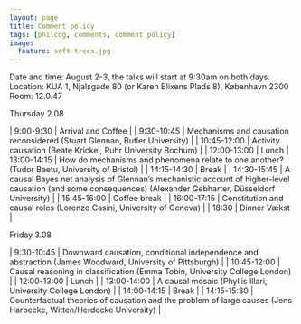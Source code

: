 ```yaml
---
layout: page
title: Comment policy
tags: [philcog, comments, comment policy]
image:
  feature: soft-trees.jpg
---
```


<style>
th, td {
    padding: 10px;
    text-align: left;
}
</style>

Date and time: August 2-3, the talks will start at 9:30am on both days.
Location: KUA 1, Njalsgade 80 (or Karen Blixens Plads 8), København 2300
Room: 12.0.47


Thursday 2.08

| 9:00-9:30  | Arrival and Coffee |
| 9:30-10:45 | Mechanisms and causation reconsidered (Stuart Glennan, Butler University) |
| 10:45-12:00 | Activity causation (Beate Krickel, Ruhr University Bochum) |
| 12:00-13:00 | Lunch
| 13:00-14:15 | How do mechanisms and phenomena relate to one another? (Tudor Baetu, University of Bristol) |
| 14:15-14:30 | Break |
| 14:30-15:45 | A causal Bayes net analysis of Glennan’s mechanistic account of higher-level causation (and some consequences) (Alexander Gebharter, Düsseldorf University) |
| 15:45-16:00 | Coffee break |
| 16:00-17:15 | Constitution and causal roles (Lorenzo Casini, University of Geneva) |
| 18:30 | Dinner Vækst |

Friday 3.08

| 9:30-10:45 | Downward causation, conditional independence and abstraction (James Woodward, University of Pittsburgh) |
| 10:45-12:00 | Causal reasoning in classification (Emma Tobin, University College London) |
| 12:00-13:00 | Lunch |
| 13:00-14:00 | A causal mosaic (Phyllis Illari, University College London) |
| 14:00-14:15 | Break |
| 14:15-15:30 | Counterfactual theories of causation and the problem of large causes (Jens Harbecke, Witten/Herdecke University) |
